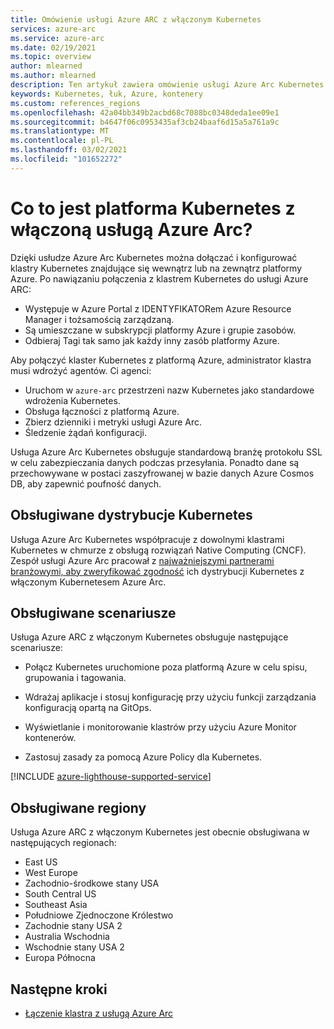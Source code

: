 ```yaml
---
title: Omówienie usługi Azure ARC z włączonym Kubernetes
services: azure-arc
ms.service: azure-arc
ms.date: 02/19/2021
ms.topic: overview
author: mlearned
ms.author: mlearned
description: Ten artykuł zawiera omówienie usługi Azure Arc Kubernetes.
keywords: Kubernetes, łuk, Azure, kontenery
ms.custom: references_regions
ms.openlocfilehash: 42a04bb349b2acbd68c7088bc0348deda1ee09e1
ms.sourcegitcommit: b4647f06c0953435af3cb24baaf6d15a5a761a9c
ms.translationtype: MT
ms.contentlocale: pl-PL
ms.lasthandoff: 03/02/2021
ms.locfileid: "101652272"
---
```

# <a name="what-is-azure-arc-enabled-kubernetes"></a>Co to jest platforma Kubernetes z włączoną usługą Azure Arc?

Dzięki usłudze Azure Arc Kubernetes można dołączać i konfigurować klastry Kubernetes znajdujące się wewnątrz lub na zewnątrz platformy Azure. Po nawiązaniu połączenia z klastrem Kubernetes do usługi Azure ARC:
* Występuje w Azure Portal z IDENTYFIKATORem Azure Resource Manager i tożsamością zarządzaną. 
* Są umieszczane w subskrypcji platformy Azure i grupie zasobów.
* Odbieraj Tagi tak samo jak każdy inny zasób platformy Azure. 

Aby połączyć klaster Kubernetes z platformą Azure, administrator klastra musi wdrożyć agentów. Ci agenci:
* Uruchom w `azure-arc` przestrzeni nazw Kubernetes jako standardowe wdrożenia Kubernetes.
* Obsługa łączności z platformą Azure.
* Zbierz dzienniki i metryki usługi Azure Arc.
* Śledzenie żądań konfiguracji. 

Usługa Azure Arc Kubernetes obsługuje standardową branżę protokołu SSL w celu zabezpieczania danych podczas przesyłania. Ponadto dane są przechowywane w postaci zaszyfrowanej w bazie danych Azure Cosmos DB, aby zapewnić poufność danych.

## <a name="supported-kubernetes-distributions"></a>Obsługiwane dystrybucje Kubernetes

Usługa Azure Arc Kubernetes współpracuje z dowolnymi klastrami Kubernetes w chmurze z obsługą rozwiązań Native Computing (CNCF). Zespół usługi Azure Arc pracował z [najważniejszymi partnerami branżowymi, aby zweryfikować zgodność](./validation-program.md) ich dystrybucji Kubernetes z włączonym Kubernetesem Azure Arc.

## <a name="supported-scenarios"></a>Obsługiwane scenariusze 

Usługa Azure ARC z włączonym Kubernetes obsługuje następujące scenariusze: 

* Połącz Kubernetes uruchomione poza platformą Azure w celu spisu, grupowania i tagowania.

* Wdrażaj aplikacje i stosuj konfigurację przy użyciu funkcji zarządzania konfiguracją opartą na GitOps. 

* Wyświetlanie i monitorowanie klastrów przy użyciu Azure Monitor kontenerów. 

* Zastosuj zasady za pomocą Azure Policy dla Kubernetes. 

[!INCLUDE [azure-lighthouse-supported-service](../../../includes/azure-lighthouse-supported-service.md)]

## <a name="supported-regions"></a>Obsługiwane regiony 

Usługa Azure ARC z włączonym Kubernetes jest obecnie obsługiwana w następujących regionach: 

* East US
* West Europe
* Zachodnio-środkowe stany USA
* South Central US
* Southeast Asia
* Południowe Zjednoczone Królestwo
* Zachodnie stany USA 2
* Australia Wschodnia
* Wschodnie stany USA 2
* Europa Północna

## <a name="next-steps"></a>Następne kroki

* [Łączenie klastra z usługą Azure Arc](./quickstart-connect-cluster.md)
